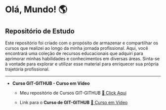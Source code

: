 # Olá, Mundo! :earth_americas:
 
 ## **Repositório de Estudo**

Este repositório foi criado com o propósito de armazenar e compartilhar os cursos que realizei ao longo da minha jornada profissional. Aqui, você encontrará uma coleção de recursos educacionais que adquiri para aprimorar minhas habilidades e conhecimentos em diversas áreas. Sinta-se à vontade para explorar e utilizar esse material para enriquecer sua própria trajetória profissional.

---
 
* **Curso GIT-GITHUB - Curso em Vídeo** 

  * Meu repositório de Cursos GIT-GITHUB  [:file_folder: Click Aqui](https://github.com/ulissescaldas/Ola-Mundo/tree/main/GIT-GITHUB)

  * Link para o **Curso de GIT-GITHUB**   [:1st_place_medal: Curso em Vídeo](https://github.com/ulissescaldas/Ola-Mundo/tree/main/GIT-GITHUB)
